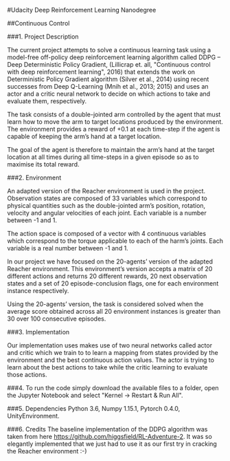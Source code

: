 #Udacity Deep Reinforcement Learning Nanodegree
  
##Continuous Control

###1.	Project Description

The current project attempts to solve a continuous learning task using a model-free off-policy deep reinforcement learning algorithm called DDPG – Deep Deterministic Policy Gradient, (Lillicrap et. all, "Continuous control with deep reinforcement learning", 2016) that extends the work on Deterministic Policy Gradient algorithm (Silver et al., 2014) using recent successes from Deep Q-Learning (Mnih et al., 2013; 2015) and uses an actor and a critic neural network to decide on which actions to take and evaluate them, respectively.

The task consists of a double-jointed arm controlled by the agent that must learn how to move the arm to target locations produced by the environment. The environment provides a reward of +0.1 at each time-step if the agent is capable of keeping the arm’s hand at a target location.

The goal of the agent is therefore to maintain the arm’s hand at the target location at all times during all time-steps in a given episode so as to maximise its total reward.

###2.	Environment

An adapted version of the Reacher environment is used in the project. Observation states are composed of 33 variables which correspond to physical quantities such as the double-jointed arm’s position, rotation, velocity and angular velocities of each joint. Each variable is a number between -1 and 1.

The action space is composed of a vector with 4 continuous variables which correspond to the torque applicable to each of the harm’s joints. Each variable is a real number between -1 and 1.

In our project we have focused on the 20-agents’ version of the adapted Reacher environment. This environment’s version accepts a matrix of 20 different actions and returns 20 different rewards, 20 next observation states and a set of 20 episode-conclusion flags, one for each environment instance respectively.

Using the 20-agents’ version, the task is considered solved when the average score obtained across all 20 environment instances is greater than 30 over 100 consecutive episodes.

###3. Implementation

Our implementation uses makes use of two neural networks called actor and critic which we train to to learn a mapping from states provided by the environment and the best continuous action values. The actor is trying to learn about the best actions to take while the critic learning to evaluate those actions.

###4. To run the code simply download the available files to a folder, open the Jupyter Notebook and select "Kernel -> Restart & Run All".

###5. Dependencies
Python 3.6, Numpy 1.15.1, Pytorch 0.4.0, UnityEnvironment.

###6. Credits
The baseline implementation of the DDPG algorithm was taken from here https://github.com/higgsfield/RL-Adventure-2. It was so elegantly implemented that we just had to use it as our first try in cracking the Reacher environment :-)
